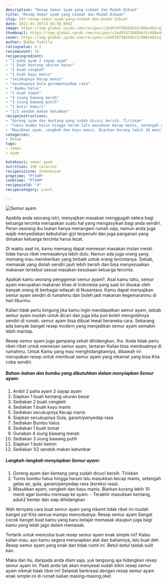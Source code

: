 ```yaml
---
description: "Resep Semur ayam yang nikmat dan Mudah Dibuat"
title: "Resep Semur ayam yang nikmat dan Mudah Dibuat"
slug: 547-resep-semur-ayam-yang-nikmat-dan-mudah-dibuat
date: 2021-01-26T13:58:59.045Z
image: https://img-global.cpcdn.com/recipes/c2ed97d738d56b33/680x482cq70/semur-ayam-foto-resep-utama.jpg
thumbnail: https://img-global.cpcdn.com/recipes/c2ed97d738d56b33/680x482cq70/semur-ayam-foto-resep-utama.jpg
cover: https://img-global.cpcdn.com/recipes/c2ed97d738d56b33/680x482cq70/semur-ayam-foto-resep-utama.jpg
author: Bobby Padilla
ratingvalue: 4.1
reviewcount: 10
recipeingredient:
- "2 paha ayam 2 sayap ayam"
- "1 buah kentang ukuran besar"
- "2 buah cengkeh"
- "1 buah kayu manis"
- "secukupnya Kecap manis"
- "secukupnya Gula garampenyedap rasa"
- " Bumbu halus"
- "1 buah tomat"
- "4 siung bawang merah"
- "3 siung bawang putih"
- "1 butir kemiri"
- "1/2 sendok makan ketumbar"
recipeinstructions:
- "Goreng ayam dan kentang yang sudah dicuci bersih. Tiriskan"
- "Tumis bumbu halus hingga harum lalu masukkan kecap manis, setengah gelas air, gula, garam/penyedap rasa (koreksi rasa)."
- "Masukkan ayam, cengkeh dan kayu manis. Biarkan kurang lebih 10 menit agar bumbu meresap ke ayam. Terakhir masukkan kentang, aduk2 bentar dan siap dihidangkan"
categories:
- Resep
tags:
- semur
- ayam

katakunci: semur ayam 
nutrition: 196 calories
recipecuisine: Indonesian
preptime: "PT34M"
cooktime: "PT46M"
recipeyield: "4"
recipecategory: Lunch

---
```



![Semur ayam](https://img-global.cpcdn.com/recipes/c2ed97d738d56b33/680x482cq70/semur-ayam-foto-resep-utama.jpg)

Apabila anda seorang istri, menyajikan masakan menggugah selera bagi keluarga tercinta merupakan suatu hal yang mengasyikan bagi anda sendiri. Peran seorang ibu bukan hanya menangani rumah saja, namun anda juga wajib menyediakan kebutuhan gizi terpenuhi dan juga panganan yang dimakan keluarga tercinta harus lezat.

Di waktu  saat ini, kamu memang dapat memesan masakan instan meski tidak harus ribet memasaknya lebih dulu. Namun ada juga orang yang memang mau memberikan yang terbaik untuk orang tercintanya. Sebab, memasak yang diolah sendiri jauh lebih bersih dan bisa menyesuaikan makanan tersebut sesuai masakan kesukaan keluarga tercinta. 



Apakah kamu seorang penggemar semur ayam?. Asal kamu tahu, semur ayam merupakan makanan khas di Indonesia yang saat ini disukai oleh banyak orang di berbagai wilayah di Nusantara. Kamu dapat menyajikan semur ayam sendiri di rumahmu dan boleh jadi makanan kegemaranmu di hari liburmu.

Kalian tidak perlu bingung jika kamu ingin mendapatkan semur ayam, sebab semur ayam mudah untuk dicari dan juga kita pun boleh mengolahnya sendiri di rumah. semur ayam bisa dibuat lewat beraneka cara. Sekarang ada banyak banget resep modern yang menjadikan semur ayam semakin lebih mantap.

Resep semur ayam juga gampang sekali dihidangkan, lho. Anda tidak perlu ribet-ribet untuk memesan semur ayam, lantaran Kalian bisa membuatnya di rumahmu. Untuk Kamu yang mau menghidangkannya, dibawah ini merupakan resep untuk membuat semur ayam yang nikamat yang bisa Kita coba sendiri.

<!--inarticleads1-->

##### Bahan-bahan dan bumbu yang dibutuhkan dalam menyiapkan Semur ayam:

1. Ambil 2 paha ayam 2 sayap ayam
1. Siapkan 1 buah kentang ukuran besar
1. Sediakan 2 buah cengkeh
1. Sediakan 1 buah kayu manis
1. Sediakan secukupnya Kecap manis
1. Siapkan secukupnya Gula, garam/penyedap rasa
1. Sediakan  Bumbu halus
1. Sediakan 1 buah tomat
1. Gunakan 4 siung bawang merah
1. Sediakan 3 siung bawang putih
1. Siapkan 1 butir kemiri
1. Sediakan 1/2 sendok makan ketumbar




<!--inarticleads2-->

##### Langkah-langkah menyiapkan Semur ayam:

1. Goreng ayam dan kentang yang sudah dicuci bersih. Tiriskan
1. Tumis bumbu halus hingga harum lalu masukkan kecap manis, setengah gelas air, gula, garam/penyedap rasa (koreksi rasa).
1. Masukkan ayam, cengkeh dan kayu manis. Biarkan kurang lebih 10 menit agar bumbu meresap ke ayam. - Terakhir masukkan kentang, aduk2 bentar dan siap dihidangkan




Wah ternyata cara buat semur ayam yang nikamt tidak ribet ini mudah banget ya! Kita semua mampu mencobanya. Resep semur ayam Sangat cocok banget buat kamu yang baru belajar memasak ataupun juga bagi kamu yang telah jago dalam memasak.

Tertarik untuk mencoba buat resep semur ayam enak simple ini? Kalau kalian mau, ayo kamu segera menyiapkan alat dan bahannya, lalu buat deh Resep semur ayam yang enak dan tidak rumit ini. Betul-betul taidak sulit kan. 

Maka dari itu, daripada anda diam saja, yuk langsung aja hidangkan resep semur ayam ini. Pasti anda tak akan menyesal sudah bikin resep semur ayam nikmat tidak ribet ini! Selamat berkreasi dengan resep semur ayam enak simple ini di rumah kalian masing-masing,oke!.

